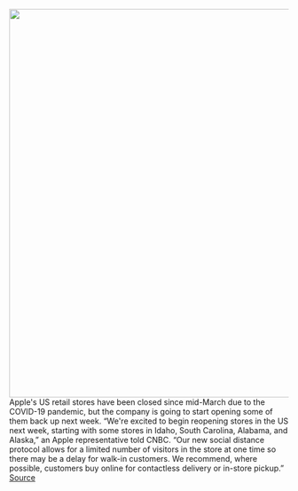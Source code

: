 <img src='https://cdn.vox-cdn.com/thumbor/3LgM_J8yRJqzlHVMz-tNbiGg7_4=/0x0:2040x1360/1200x800/filters:focal(877x673:1203x999)/cdn.vox-cdn.com/uploads/chorus_image/image/66772433/akrales_190919_3670_0085.0.jpg' width='700px' /><br/>
Apple's US retail stores have been closed since mid-March due to the COVID-19 pandemic, but the company is going to start opening some of them back up next week. “We're excited to begin reopening stores in the US next week, starting with some stores in Idaho, South Carolina, Alabama, and Alaska,” an Apple representative told CNBC. “Our new social distance protocol allows for a limited number of visitors in the store at one time so there may be a delay for walk-in customers. We recommend, where possible, customers buy online for contactless delivery or in-store pickup.”
<a href='https://www.theverge.com/2020/5/8/21252400/apple-us-stores-reopening-date-location'> Source <a/>